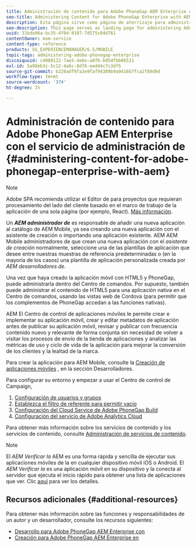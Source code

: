 ```yaml
---
title: Administración de contenido para Adobe PhoneGap AEM Enterprise con el servicio de administración de
seo-title: Administering Content for Adobe PhoneGap Enterprise with AEM
description: Esta página sirve como página de aterrizaje para administrar Adobe PhoneGap Enterprise.
seo-description: This page serves as landing page for administering Adobe PhoneGap Enterprise.
uuid: 31bda96a-bc35-4f04-9107-7d575c04d761
contentOwner: msm-service
content-type: reference
products: SG_EXPERIENCEMANAGER/6.5/MOBILE
topic-tags: administering-adobe-phonegap-enterprise
discoiquuid: cd080122-7ae5-4e6e-a8f6-b95dfbb0b511
exl-id: 5a98eb3c-5c12-4a6c-8d76-eed44c7c3df5
source-git-commit: b220adf6fa3e9faf94389b9a9416b7fca2f89d9d
workflow-type: tm+mt
source-wordcount: '374'
ht-degree: 1%

---
```


# Administración de contenido para Adobe PhoneGap AEM Enterprise con el servicio de administración de {#administering-content-for-adobe-phonegap-enterprise-with-aem}

>[!NOTE]
>
>Adobe SPA recomienda utilizar el Editor de para proyectos que requieran procesamiento del lado del cliente basado en el marco de trabajo de la aplicación de una sola página (por ejemplo, React). [Más información](/help/sites-developing/spa-overview.md).

Un ***AEM administrador de*** es responsable de añadir una nueva aplicación al catálogo de AEM Mobile, ya sea creando una nueva aplicación con el asistente de creación o importando una aplicación existente. AEM AEM Mobile administradores de que crean una nueva aplicación con el *asistente de creación* normalmente, seleccione una de las plantillas de aplicación que desee entre nuestras muestras de referencia predeterminadas o (en la mayoría de los casos) una plantilla de aplicación personalizada creada por *AEM desarrolladores de.*

Una vez que haya creado la aplicación móvil con HTML5 y PhoneGap, puede administrarla dentro del Centro de comandos. Por supuesto, también puede administrar el contenido de HTML5 para una aplicación nativa en el Centro de comandos, usando las vistas web de Cordova (para permitir que los complementos de PhoneGap accedan a las funciones nativas).

AEM El Centro de control de aplicaciones móviles le permite crear e implementar su aplicación móvil, crear y editar metadatos de aplicación antes de publicar su aplicación móvil, revisar y publicar con frecuencia contenido nuevo y relevante de forma conjunta sin necesidad de volver a visitar los procesos de envío de la tienda de aplicaciones y analizar las métricas de uso y ciclo de vida de la aplicación para mejorar la conversión de los clientes y la lealtad de la marca.

Para crear la aplicación para AEM Mobile, consulte la [Creación de aplicaciones móviles](/help/mobile/building-app-mobile-phonegap.md) , en la sección Desarrolladores.

Para configurar su entorno y empezar a usar el Centro de control de Campaign,

1. [Configuración de usuarios y grupos](/help/mobile/configure-users-groups.md)
1. [Establezca el filtro de referente para permitir vacío](/help/mobile/setting-referrer-filter-empty.md)
1. [Configuración del Cloud Service de Adobe PhoneGap Build](/help/mobile/configure-phonegap-build-cloud.md)
1. [Configuración del servicio de Adobe Analytics Cloud](/help/mobile/configure-adobe-mobile-cloud-service.md)

Para obtener más información sobre los servicios de contenido y los servicios de contenido, consulte [Administración de servicios de contenido](/help/mobile/developing-content-services.md).

>[!NOTE]
>
>El *AEM Verificar la* AEM es una forma rápida y sencilla de ejecutar sus aplicaciones móviles de la en cualquier dispositivo móvil iOS o Android. El *AEM Verificar la* es una aplicación móvil en su dispositivo y la conecta al servidor que ejecuta el inicio rápido para obtener una lista de aplicaciones que ver. Clic [aquí](/help/mobile/phonegap-mobile-quickstart.md) para ver los detalles.

## Recursos adicionales {#additional-resources}

Para obtener más información sobre las funciones y responsabilidades de un autor y un desarrollador, consulte los recursos siguientes:

* [Desarrollo para Adobe PhoneGap AEM Enterprise con](/help/mobile/developing-in-phonegap.md)
* [Creación para Adobe PhoneGap AEM Enterprise en](/help/mobile/phonegap.md)
